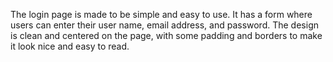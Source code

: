 The login page is made to be simple and easy to use.
It has a form where users can enter their user name, email address, and password. 
The design is clean and centered on the page, with some padding and borders to make it look nice and easy to read.
